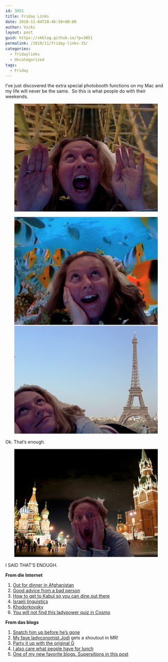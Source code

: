 ```yaml
---
id: 3851
title: Friday Links
date: 2010-11-04T20:46:58+00:00
author: Vicki
layout: post
guid: https://vkblog.github.io/?p=3851
permalink: /2010/11/friday-links-35/
categories:
  - fridaylinks
  - Uncategorized
tags:
  - Friday
---
```

I&#8217;ve just discovered the extra special photobooth functions on my Mac and my life will never be the same.  So this is what people do with their weekends.

<p style="text-align: center;">
  <a href="https://raw.githubusercontent.com/vkblog/vkblog.github.io/master/public/img/2010/11/Photo-on-2010-11-04-at-21.29.jpg"><img class="aligncenter size-full wp-image-3852" title="Photo on 2010-11-04 at 21.29" src="https://raw.githubusercontent.com/vkblog/vkblog.github.io/master/public/img/2010/11/Photo-on-2010-11-04-at-21.29.jpg" alt="" width="448" height="336" /></a>
</p>

<p style="text-align: center;">
  <a href="https://raw.githubusercontent.com/vkblog/vkblog.github.io/master/public/img/2010/11/Photo-on-2010-11-04-at-21.28.jpg"><img class="aligncenter size-full wp-image-3853" title="Photo on 2010-11-04 at 21.28" src="https://raw.githubusercontent.com/vkblog/vkblog.github.io/master/public/img/2010/11/Photo-on-2010-11-04-at-21.28.jpg" alt="" width="448" height="336" /></a><a href="https://raw.githubusercontent.com/vkblog/vkblog.github.io/master/public/img/2010/11/Photo-on-2010-11-04-at-21.27.jpg"><img class="aligncenter size-full wp-image-3854" title="Photo on 2010-11-04 at 21.27" src="https://raw.githubusercontent.com/vkblog/vkblog.github.io/master/public/img/2010/11/Photo-on-2010-11-04-at-21.27.jpg" alt="" width="448" height="336" /></a>
</p>

Ok. That&#8217;s enough.

<p style="text-align: center;">
  <a href="https://raw.githubusercontent.com/vkblog/vkblog.github.io/master/public/img/2010/11/Photo-on-2010-11-04-at-21.45.jpg"><img class="aligncenter size-full wp-image-3855" title="Photo on 2010-11-04 at 21.45" src="https://raw.githubusercontent.com/vkblog/vkblog.github.io/master/public/img/2010/11/Photo-on-2010-11-04-at-21.45.jpg" alt="" width="448" height="336" /></a>
</p>

<p style="text-align: left;">
  I SAID THAT&#8217;S ENOUGH.
</p>

**From die Internet**

  1. [Out for dinner in Afghanistan](http://www.salon.com/food/feature/2010/11/03/peace_meals_afghanistan_dinners/index.html)
  2. [Good advice from a bad person](http://phillyist.com/2010/11/04/good_advice_from_a_bad_person_8.php)
  3. [How to get to Kabul so you can dine out there](http://www.gadling.com/2010/11/02/five-ways-to-get-to-kabul-afghanistan/?utm_source=feedburner&utm_medium=feed&utm_campaign=Feed:+weblogsinc/gadling+(Gadling))
  4. [Israeli linguistics](http://www.tabletmag.com/scroll/48807/abducted/?utm_source=rss&utm_medium=rss&utm_campaign=abducted)
  5. [Khodorkovsky](http://www.economist.com/blogs/easternapproaches/2010/11/trial_mikhail_khodorkovsky)
  6. [You will not find this ladypower quiz in Cosmo](http://jezebel.com/5679466/you-will-not-find-this-ladypower-quiz-in-cosmo)

**From das blogs**

  1. [Snatch him up before he&#8217;s gone](http://gubbiofarabia.tumblr.com/post/1479496690/never-a-dull-moment-here-even-the-classifieds)
  2. [My fave ladyconomist Jodi](http://www.marginalrevolution.com/marginalrevolution/2010/11/i-guess-they-really-are-for-sanity.html) gets a shoutout in MR!
  3. [Party it up with the original G](http://siberianlight.net/want-to-go-to-gorbachevs-birthday-party/?utm_source=feedburner&utm_medium=feed&utm_campaign=Feed:+Siberianlight+(SiberianLight))
  4. [I also care what people have for lunch](http://www.citizenofthemonth.com/2010/11/03/midnight-train-to-my-blogging-roots/)
  5. [One of my new favorite blogs. Supersitions in this post](http://www.younghouselove.com/2009/11/burning-question-very-superstitious/?cp=1#comments)